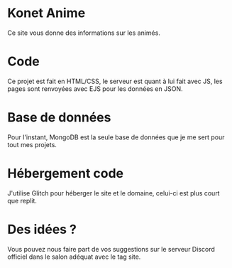 # Konet Anime
Ce site vous donne des informations sur les animés.

# Code
Ce projet est fait en HTML/CSS, le serveur est quant à lui fait avec JS, les pages sont renvoyées avec EJS pour les données en JSON.

# Base de données
Pour l'instant, MongoDB est la seule base de données que je me sert pour tout mes projets.
# Hébergement code
J'utilise Glitch pour héberger le site et le domaine, celui-ci est plus court que replit.

# Des idées ?
Vous pouvez nous faire part de vos suggestions sur le serveur Discord officiel dans le salon adéquat avec le tag site.
